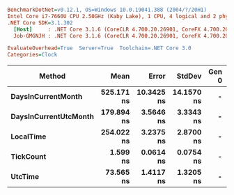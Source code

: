 ``` ini

BenchmarkDotNet=v0.12.1, OS=Windows 10.0.19041.388 (2004/?/20H1)
Intel Core i7-7660U CPU 2.50GHz (Kaby Lake), 1 CPU, 4 logical and 2 physical cores
.NET Core SDK=3.1.302
  [Host]     : .NET Core 3.1.6 (CoreCLR 4.700.20.26901, CoreFX 4.700.20.31603), X64 RyuJIT
  Job-GMGNJH : .NET Core 3.1.6 (CoreCLR 4.700.20.26901, CoreFX 4.700.20.31603), X64 RyuJIT

EvaluateOverhead=True  Server=True  Toolchain=.NET Core 3.0  
Categories=Clock  

```
|                Method |       Mean |      Error |     StdDev | Gen 0 | Gen 1 | Gen 2 | Allocated |
|---------------------- |-----------:|-----------:|-----------:|------:|------:|------:|----------:|
|    **DaysInCurrentMonth** | **525.171 ns** | **10.3425 ns** | **14.1570 ns** |     **-** |     **-** |     **-** |         **-** |
| **DaysInCurrentUtcMonth** | **179.894 ns** |  **3.5646 ns** |  **3.3343 ns** |     **-** |     **-** |     **-** |         **-** |
|             **LocalTime** | **254.022 ns** |  **3.2375 ns** |  **2.8700 ns** |     **-** |     **-** |     **-** |         **-** |
|             **TickCount** |   **1.599 ns** |  **0.0614 ns** |  **0.0754 ns** |     **-** |     **-** |     **-** |         **-** |
|               **UtcTime** |  **73.565 ns** |  **1.4117 ns** |  **1.3205 ns** |     **-** |     **-** |     **-** |         **-** |
